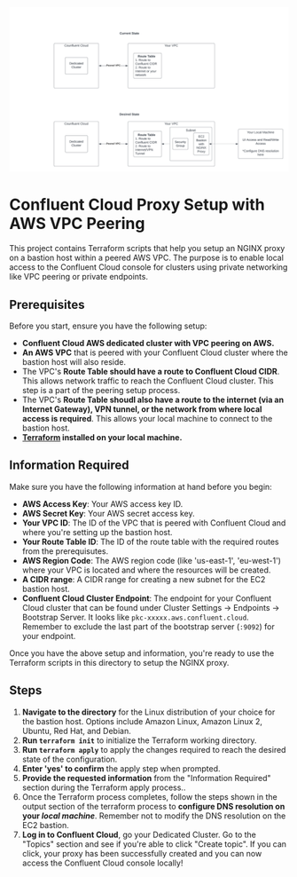 ![Accessing Confluent Cloud console with VPC Peering on AWS](https://github.com/jshashwat93/confluent-cloud-proxy/blob/main/assets/aws-vpc-peering.png)

# Confluent Cloud Proxy Setup with AWS VPC Peering

This project contains Terraform scripts that help you setup an NGINX proxy on a bastion host within a peered AWS VPC. The purpose is to enable local access to the Confluent Cloud console for clusters using private networking like VPC peering or private endpoints.

## **Prerequisites**

Before you start, ensure you have the following setup:

- **Confluent Cloud AWS dedicated cluster with VPC peering on AWS.**
- **An AWS VPC** that is peered with your Confluent Cloud cluster where the bastion host will also reside.
- The VPC's **Route Table should have a route to Confluent Cloud CIDR**. This allows network traffic to reach the Confluent Cloud cluster. This step is a part of the peering setup process.
- The VPC's **Route Table shoudl also have a route to the internet (via an Internet Gateway), VPN tunnel, or the network from where local access is required**. This allows your local machine to connect to the bastion host.
- **[Terraform](https://www.terraform.io/downloads.html) installed on your local machine.**

## **Information Required**

Make sure you have the following information at hand before you begin:

- **AWS Access Key**: Your AWS access key ID.
- **AWS Secret Key**: Your AWS secret access key.
- **Your VPC ID**: The ID of the VPC that is peered with Confluent Cloud and where you're setting up the bastion host.
- **Your Route Table ID**: The ID of the route table with the required routes from the prerequisutes.
- **AWS Region Code**: The AWS region code (like 'us-east-1', 'eu-west-1') where your VPC is located and where the resources will be created.
- **A CIDR range**: A CIDR range for creating a new subnet for the EC2 bastion host.
- **Confluent Cloud Cluster Endpoint**: The endpoint for your Confluent Cloud cluster that can be found under Cluster Settings -> Endpoints -> Bootstrap Server. It looks like `pkc-xxxxx.aws.confluent.cloud`. Remember to exclude the last part of the bootstrap server (`:9092`) for your endpoint.


Once you have the above setup and information, you're ready to use the Terraform scripts in this directory to setup the NGINX proxy.

## **Steps**

1. **Navigate to the directory** for the Linux distribution of your choice for the bastion host. Options include Amazon Linux, Amazon Linux 2, Ubuntu, Red Hat, and Debian.
2. **Run `terraform init`** to initialize the Terraform working directory.
3. **Run `terraform apply`** to apply the changes required to reach the desired state of the configuration.
4. **Enter 'yes' to confirm** the apply step when prompted.
5. **Provide the requested information** from the "Information Required" section during the Terraform apply process..
6. Once the Terraform process completes, follow the steps shown in the output section of the terraform process to **configure DNS resolution on your *local machine***. Remember not to modify the DNS resolution on the EC2 bastion.
7. **Log in to Confluent Cloud**, go your Dedicated Cluster. Go to the "Topics" section and see if you're able to click "Create topic".
If you can click, your proxy has been successfully created and you can now access the Confluent Cloud console locally!
